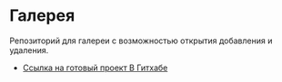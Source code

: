 # Галерея 
Репозиторий для галереи с возможностью открытия добавления и удаления. 
* [Ссылка на готовый проект В Гитхабе](https://tangom.github.io/Gallery/ )
